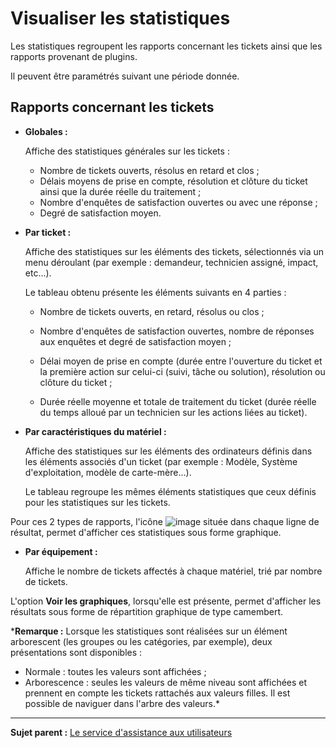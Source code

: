 Visualiser les statistiques
===========================

Les statistiques regroupent les rapports concernant les tickets ainsi que les rapports provenant de plugins.

Il peuvent être paramétrés suivant une période donnée.

Rapports concernant les tickets
-------------------------------

-   **Globales :**

    Affiche des statistiques générales sur les tickets :

    -   Nombre de tickets ouverts, résolus en retard et clos ;
    -   Délais moyens de prise en compte, résolution et clôture du ticket ainsi que la durée réelle du traitement ;
    -   Nombre d'enquêtes de satisfaction ouvertes ou avec une réponse ;
    -   Degré de satisfaction moyen.
 

-   **Par ticket :**

    Affiche des statistiques sur les éléments des tickets, sélectionnés via un menu déroulant (par exemple : demandeur, technicien assigné, impact, etc...).

    Le tableau obtenu présente les éléments suivants en 4 parties :

    -   Nombre de tickets ouverts, en retard, résolus ou clos ;
    -   Nombre d'enquêtes de satisfaction ouvertes, nombre de réponses aux enquêtes et degré de satisfaction moyen ;
    -   Délai moyen de prise en compte (durée entre l'ouverture du ticket et la première action sur
        celui-ci (suivi, tâche ou solution), résolution ou clôture du ticket ;
   
    -   Durée réelle moyenne et totale de traitement du ticket (durée réelle du temps alloué par un technicien sur les actions liées au ticket).


-   **Par caractéristiques du matériel :**

    Affiche des statistiques sur les éléments des ordinateurs définis dans les éléments associés d'un ticket (par exemple : Modèle, Système d'exploitation, modèle de carte-mère...).

    Le tableau regroupe les mêmes éléments statistiques que ceux définis pour les statistiques sur les tickets.

Pour ces 2 types de rapports, l'icône ![image](docs/image/stats_item.png) située dans chaque ligne de résultat, permet d'afficher ces statistiques sous forme graphique.
 

-   **Par équipement :**

    Affiche le nombre de tickets affectés à chaque matériel, trié par nombre de tickets.



L'option **Voir les graphiques**, lorsqu'elle est présente, permet d'afficher les résultats sous forme de répartition graphique de type camembert.

***Remarque :** Lorsque les statistiques sont réalisées sur un élément arborescent (les groupes ou les catégories, par exemple), deux présentations sont disponibles :
- Normale : toutes les valeurs sont affichées ;
- Arborescence : seules les valeurs de même niveau sont affichées et prennent en compte les tickets rattachés aux valeurs filles. Il est possible de naviguer dans l'arbre des valeurs.*

--------
**Sujet parent :** [Le service d'assistance aux utilisateurs](04_Module_Assistance/01_Module_Assistance.md "Le service d'Assistance aux utilisateurs de GLPI")